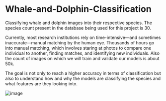 # Whale-and-Dolphin-Classification

Classifying whale and dolphin images into their respective species. The species count present in the database being used for this project is 30.

Currently, most research institutions rely on time-intensive—and sometimes inaccurate—manual matching by the human eye. Thousands of hours go into manual matching, which involves staring at photos to compare one individual to another, finding matches, and identifying new individuals. 
Also the count of images on which we will train and validate our models is about 50k.

The goal is not only to reach a higher accuracy in terms of classification but also to understand how and why the models are classifying the species and what features are they looking into.


![image](https://user-images.githubusercontent.com/40053959/164426323-0e6a6e39-8ac2-48a3-bba7-283f48ef021a.png)

